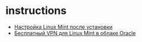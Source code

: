 # instructions
- [Настройка Linux Mint после установки](https://github.com/ropog3ovomou/instructions/blob/main/%D0%9D%D0%B0%D1%81%D1%82%D1%80%D0%BE%D0%B9%D0%BA%D0%B0%20Mint.md)
- [Бесплатный VPN для Linux Mint в облаке Oracle](https://github.com/ropog3ovomou/instructions/blob/main/%D0%91%D0%B5%D1%81%D0%BF%D0%BB%D0%B0%D1%82%D0%BD%D1%8B%D0%B9%20VPN%20c%20Oracle.md)
